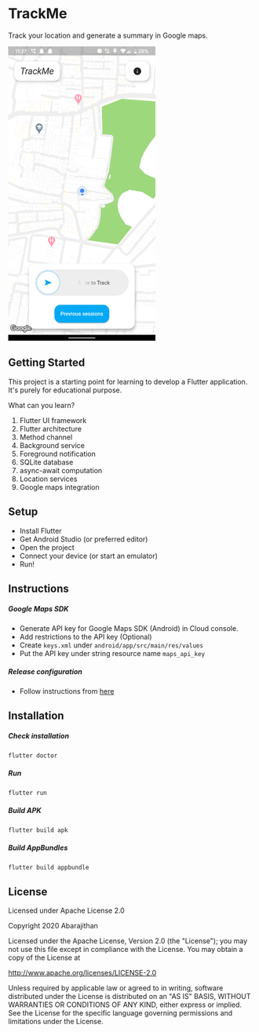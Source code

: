 # TrackMe

Track your location and generate a summary in Google maps.

<img src="./screenshots/main.png" alt="Main" width="300">

## Getting Started

This project is a starting point for learning to develop a Flutter application.
It's purely for educational purpose.

What can you learn? 
1. Flutter UI framework
2. Flutter architecture
3. Method channel
4. Background service
5. Foreground notification
6. SQLite database
7. async-await computation 
8. Location services
9. Google maps integration

## Setup

- Install Flutter
- Get Android Studio (or preferred editor)
- Open the project
- Connect your device (or start an emulator)
- Run!

## Instructions

##### Google Maps SDK
- Generate API key for Google Maps SDK (Android) in Cloud console.
- Add restrictions to the API key (Optional)
- Create `keys.xml` under `android/app/src/main/res/values`
- Put the API key under string resource name `maps_api_key`

##### Release configuration
- Follow instructions from [here](https://flutter.dev/docs/deployment/android#signing-the-app)

## Installation

##### Check installation
```shell script
flutter doctor
```

##### Run
```shell script
flutter run
```

##### Build APK
```shell script
flutter build apk
```
##### Build AppBundles
```shell script
flutter build appbundle
```

## License

Licensed under Apache License 2.0

Copyright 2020 Abarajithan

Licensed under the Apache License, Version 2.0 (the "License");
you may not use this file except in compliance with the License.
You may obtain a copy of the License at

   http://www.apache.org/licenses/LICENSE-2.0

Unless required by applicable law or agreed to in writing, software
distributed under the License is distributed on an "AS IS" BASIS,
WITHOUT WARRANTIES OR CONDITIONS OF ANY KIND, either express or implied.
See the License for the specific language governing permissions and
limitations under the License.
